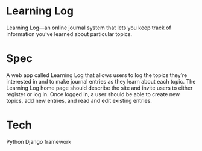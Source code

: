 # Learning Log
Learning Log—an online journal system that lets you keep track of information you’ve learned about particular topics.
# Spec
A web app called Learning Log that allows users to log the topics they’re interested in and to make journal entries as they learn about each topic. The Learning Log home page should describe the site and invite users to either register or log in. Once logged in, a user should be able to create new topics, add new entries, and read and edit existing entries.
# Tech
Python Django framework
